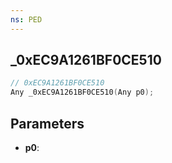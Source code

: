 ```yaml
---
ns: PED
---
```

## _0xEC9A1261BF0CE510

```c
// 0xEC9A1261BF0CE510
Any _0xEC9A1261BF0CE510(Any p0);
```

## Parameters
* **p0**:
